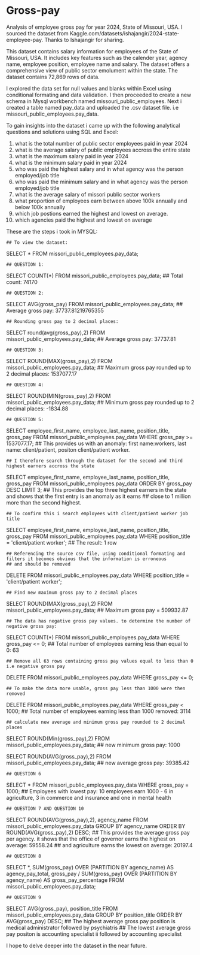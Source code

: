# Gross-pay
Analysis of employee gross pay for year 2024, State of Missouri, USA. 
I sourced the dataset from Kaggle.com/datasets/ishajangir/2024-state-employee-pay. 
Thanks to Ishajangir for sharing. 

This dataset contains salary information for employees of the State of Missouri, USA. 
It includes key features such as the calender year, agency name, employee position, employee name and salary. 
The dataset offers a comprehensive view of public sector emolument within the state. 
The dataset contains 72,869 rows of data. 

I explored the data set for null values and blanks within Excel using conditional formating and data validation.  I then proceeded to create a new schema in Mysql workbench named missouri_public_employees. 
Next i created a table named pay_data and uploaded the .csv dataset file. 
i.e missouri_public_employees.pay_data. 

To gain insights into the dataset i came up with the following analytical questions and solutions using SQL and Excel: 

1. what is the total number of public sector employees paid in year 2024
2. what is the average salary of public employees accross the entire state
3. what is the maximum salary paid in year 2024
4. what is the minimum salary paid in year 2024
5. who was paid the highest salary and in what agency was the person employed/job title
6. who was paid the minimum salary and in what agency was the person employed/job title
7. what is the average salary of missori public sector workers
8. what proportion of employees earn between above 100k annually and below 100k annually
9. which job postions earned the highest and lowest on average.
10. which agencies paid the highest and lowest on average

These are the steps i took in MYSQL:

	## To view the dataset:
SELECT *
FROM missori_public_employees.pay_data;

	## QUESTION 1:
SELECT COUNT(*) 
FROM missori_public_employees.pay_data;
	## Total count: 74170

	## QUESTION 2:
SELECT AVG(gross_pay)
FROM missori_public_employees.pay_data;
	## Average gross pay: 37737.81219765355
    
    ## Rounding gross pay to 2 decimal places:
SELECT round(avg(gross_pay),2)
FROM missori_public_employees.pay_data;
	## Average gross pay: 37737.81

	## QUESTION 3:
SELECT ROUND(MAX(gross_pay),2)
FROM missori_public_employees.pay_data;
	## Maximum gross pay rounded up to 2 decimal places: 1537077.17

	## QUESTION 4:
SELECT ROUND(MIN(gross_pay),2)
FROM missori_public_employees.pay_data;
	## Minimum gross pay rounded up to 2 decimal places: -1834.88
    
	## QUESTION 5:
SELECT employee_first_name, employee_last_name, position_title, gross_pay
FROM missori_public_employees.pay_data
WHERE gross_pay >= 1537077.17;
	## This provides us with an anomaly: first name:workers, last name: client/patient, positon client/patient worker.
    
    ## I therefore search through the dataset for the second and third highest earners accross the state
SELECT employee_first_name, employee_last_name, position_title, gross_pay
FROM missori_public_employees.pay_data
ORDER BY gross_pay DESC
LIMIT 3;
	## This provides the top three highest earners in the state and shows that the first entry is an anomaly as it earns 
    ## close to 1 million more than the second highest. 
    
    ## To confirm this i search employees with client/patient worker job title
SELECT employee_first_name, employee_last_name, position_title, gross_pay
FROM missori_public_employees.pay_data
WHERE position_title = 'client/patient worker';
	## The result: 1 row
    
    ## Referencing the source csv file, using conditional formating and filters it becomes obvious that the information is erroneous
    ## and should be removed
DELETE FROM missori_public_employees.pay_data
WHERE position_title = 'client/patient worker';

	## Find new maximum gross pay to 2 decimal places
SELECT ROUND(MAX(gross_pay),2)
FROM missori_public_employees.pay_data;
	## Maximum gross pay = 509932.87
    
    ## The data has negative gross pay values. to determine the number of negative gross pay:
SELECT COUNT(*)
FROM missori_public_employees.pay_data
WHERE gross_pay <= 0;
	## Total number of employees earning less than equal to 0: 63
    
    ## Remove all 63 rows containing gross pay values equal to less than 0 i.e negative gross pay
DELETE FROM missori_public_employees.pay_data
WHERE gross_pay <= 0;

	## To make the data more usable, gross pay less than 1000 were then removed
DELETE FROM missori_public_employees.pay_data
WHERE gross_pay < 1000;
    ## Total number of employees earning less than 1000 removed: 3114
    
	## calculate new average and minimum gross pay rounded to 2 decimal places
SELECT ROUND(Min(gross_pay),2)
FROM missori_public_employees.pay_data;
	## new minimum gross pay: 1000

SELECT ROUND(AVG(gross_pay),2)
FROM missori_public_employees.pay_data;
    ## new average gross pay: 39385.42
    
	## QUESTION 6
SELECT *
FROM missori_public_employees.pay_data
WHERE gross_pay = 1000;
	## Employees with lowest pay: 10 employees earn 1000 - 6 in agriculture, 3 in commerce and insurance and one in mental health

	## QUESTION 7 AND QUESTION 10
SELECT ROUND(AVG(gross_pay),2), agency_name
FROM missori_public_employees.pay_data 
GROUP BY agency_name
ORDER BY ROUND(AVG(gross_pay),2) DESC;
	## This provides the average gross pay per agency. it shows that the office of governor earns the highest on average: 59558.24 
    ## and agriculture earns the lowest on average: 20197.4
    
    ## QUESTION 8
SELECT *, SUM(gross_pay) OVER (PARTITION BY agency_name) AS agency_pay_total,
	gross_pay / SUM(gross_pay) OVER (PARTITION BY agency_name) AS gross_pay_percentage
FROM missori_public_employees.pay_data;

	## QUESTION 9
SELECT AVG(gross_pay), position_title
FROM missori_public_employees.pay_data
GROUP BY position_title
ORDER BY AVG(gross_pay) DESC;
	## The highest average gross pay position is medical administrator followed by psychiatris
    ## The lowest average gross pay positon is accounting specialist ii followed by accounting specialist

I hope to delve deeper into the dataset in the near future.
